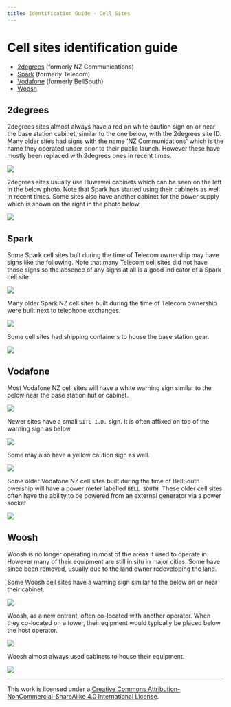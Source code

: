 ```yaml
---
title: Identification Guide - Cell Sites
---
```


# Cell sites identification guide

* [2degrees](#2degrees) (formerly NZ Communications)
* [Spark](#spark) (formerly Telecom)
* [Vodafone](#vodafone) (formerly BellSouth)
* [Woosh](#woosh)

## 2degrees

2degrees sites almost always have a red on white caution sign on or near the base station cabinet, similar to the one below, with the 2degrees site ID. Many older sites had signs with the name 'NZ Communications' which is the name they operated under prior to their public launch. However these have mostly been replaced with 2degrees ones in recent times.

![](https://f001.backblazeb2.com/file/CellSites/NZ/AUK/Rodney/20170318-143739.jpg)

2degrees sites usually use Huwawei cabinets which can be seen on the left in the below photo. Note that Spark has started using their cabinets as well in recent times. Some sites also have another cabinet for the power supply which is shown on the right in the photo below.

![](https://f001.backblazeb2.com/file/CellSites/NZ/AUK/Rodney/20170318-143642.jpg)

## Spark

Some Spark cell sites bult during the time of Telecom ownership may have signs like the following. Note that many Telecom cell sites did not have those signs so the absence of any signs at all is a good indicator of a Spark cell site.

![](https://f001.backblazeb2.com/file/CellSites/NZ/AUK/Kaip%C4%81tiki/20160116-163428.jpg)

Many older Spark NZ cell sites built during the time of Telecom ownership were built next to telephone exchanges.

![](https://f001.backblazeb2.com/file/CellSites/NZ/AUK/Devonport-Takapuna/20160116-145929.jpg)

Some cell sites had shipping containers to house the base station gear.

![](https://f001.backblazeb2.com/file/CellSites/NZ/AUK/Devonport-Takapuna/20160116-150211.jpg)

## Vodafone

Most Vodafone NZ cell sites will have a white warning sign similar to the below near the base station hut or cabinet.

![](https://f001.backblazeb2.com/file/CellSites/NZ/AUK/Devonport-Takapuna/20160116-142520.jpg)

Newer sites have a small `SITE I.D.` sign. It is often affixed on top of the warning sign as below.

![](https://f001.backblazeb2.com/file/CellSites/NZ/AUK/Kaip%C4%81tiki/20160116-164135.jpg)

Some may also have a yellow caution sign as well.

![](https://f001.backblazeb2.com/file/CellSites/NZ/AUK/Rodney/20160319-133827.jpg)

Some older Vodafone NZ cell sites built during the time of BellSouth owership will have a power meter labelled `BELL SOUTH`. These older cell sites often have the ability to be powered from an external generator via a power socket.

![](https://f001.backblazeb2.com/file/CellSites/NZ/AUK/Devonport-Takapuna/20160116-142552.jpg)

## Woosh

Woosh is no longer operating in most of the areas it used to operate in. However many of their equipment are still in situ in major cities. Some have since been removed, usually due to the land owner redeveloping the land.

Some Woosh cell sites have a warning sign similar to the below on or near their cabinet.

![](https://f001.backblazeb2.com/file/CellSites/NZ/AUK/Kaip%C4%81tiki/20160116-164903.jpg)

Woosh, as a new entrant, often co-located with another operator. When they co-located on a tower, their eqipment would typically be placed below the host operator.

![](https://f001.backblazeb2.com/file/CellSites/NZ/AUK/Devonport-Takapuna/20160116-150113.jpg)

Woosh almost always used cabinets to house their equipment.

![](https://f001.backblazeb2.com/file/CellSites/NZ/AUK/Devonport-Takapuna/20160116-150346.jpg)

---

This work is licensed under a [Creative Commons Attribution-NonCommercial-ShareAlike 4.0 International License](http://creativecommons.org/licenses/by-nc-sa/4.0/).
